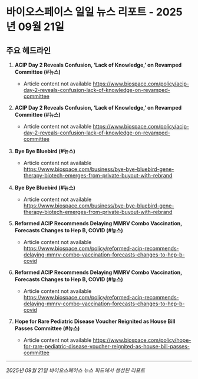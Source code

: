 # 바이오스페이스 일일 뉴스 리포트 - 2025년 09월 21일


## 주요 헤드라인

1. **ACIP Day 2 Reveals Confusion, ‘Lack of Knowledge,’ on Revamped Committee (#뉴스)**
   - Article content not available
   <https://www.biospace.com/policy/acip-day-2-reveals-confusion-lack-of-knowledge-on-revamped-committee>

2. **ACIP Day 2 Reveals Confusion, ‘Lack of Knowledge,’ on Revamped Committee (#뉴스)**
   - Article content not available
   <https://www.biospace.com/policy/acip-day-2-reveals-confusion-lack-of-knowledge-on-revamped-committee>

3. **Bye Bye Bluebird (#뉴스)**
   - Article content not available
   <https://www.biospace.com/business/bye-bye-bluebird-gene-therapy-biotech-emerges-from-private-buyout-with-rebrand>

4. **Bye Bye Bluebird (#뉴스)**
   - Article content not available
   <https://www.biospace.com/business/bye-bye-bluebird-gene-therapy-biotech-emerges-from-private-buyout-with-rebrand>

5. **Reformed ACIP Recommends Delaying MMRV Combo Vaccination, Forecasts Changes to Hep B, COVID (#뉴스)**
   - Article content not available
   <https://www.biospace.com/policy/reformed-acip-recommends-delaying-mmrv-combo-vaccination-forecasts-changes-to-hep-b-covid>

6. **Reformed ACIP Recommends Delaying MMRV Combo Vaccination, Forecasts Changes to Hep B, COVID (#뉴스)**
   - Article content not available
   <https://www.biospace.com/policy/reformed-acip-recommends-delaying-mmrv-combo-vaccination-forecasts-changes-to-hep-b-covid>

7. **Hope for Rare Pediatric Disease Voucher Reignited as House Bill Passes Committee (#뉴스)**
   - Article content not available
   <https://www.biospace.com/policy/hope-for-rare-pediatric-disease-voucher-reignited-as-house-bill-passes-committee>


---
*2025년 09월 21일 바이오스페이스 뉴스 피드에서 생성된 리포트*